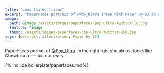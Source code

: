 ```yaml
---
title: "Lens flared friend"
excerpt: "PaperFaces portrait of @Pop_Ultra drawn with Paper by 53 on an iPad."
image: 
  path: &image /assets/images/paperfaces-pop-ultra-twitter-lg.jpg 
  feature: *image
  thumb: /assets/images/paperfaces-pop-ultra-twitter-150.jpg
tags: [portrait, illustration, Paper by 53]
---
```


PaperFaces portrait of [@Pop_Ultra](http://twitter.com/Pop_Ultra). In the right light she almost looks like Chewbacca --- but not really.

{% include boilerplate/paperfaces.md %}